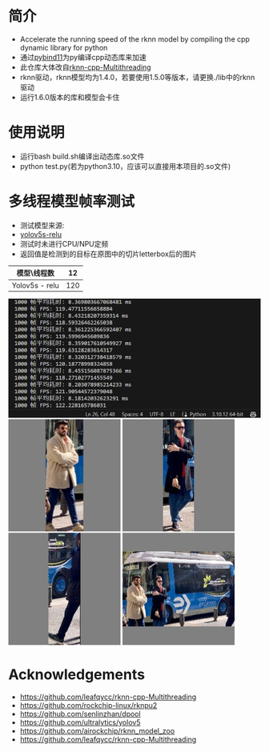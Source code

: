 # 简介
* Accelerate the running speed of the rknn model by compiling the cpp dynamic library for python
* 通过[pybind11](https://github.com/leafqycc/rknn-cpp-Multithreading)为py编译cpp动态库来加速
* 此仓库大体改自[rknn-cpp-Multithreading](https://github.com/leafqycc/rknn-cpp-Multithreading)
* rknn驱动，rknn模型均为1.4.0，若要使用1.5.0等版本，请更换./lib中的rknn驱动
* 运行1.6.0版本的库和模型会卡住
# 使用说明
* 运行bash build.sh编译出动态库.so文件
* python test.py(若为python3.10，应该可以直接用本项目的.so文件)
# 多线程模型帧率测试
* 测试模型来源: 
* [yolov5s-relu](https://github.com/rockchip-linux/rknpu2/tree/master/examples/rknn_yolov5_demo/model/RK3588)
* 测试时未进行CPU/NPU定频
* 返回值是检测到的目标在原图中的切片letterbox后的图片
  
 |  模型\线程数   |  12  |
 |  ----  | ----  |
 | Yolov5s - relu  |  120 |
 
 ![a](fps.png)
 ![b](resu_0.jpg)
 ![c](resu_1.jpg)
 ![d](resu_2.jpg)
 ![e](resu_3.jpg)
 
# Acknowledgements
* https://github.com/leafqycc/rknn-cpp-Multithreading
* https://github.com/rockchip-linux/rknpu2
* https://github.com/senlinzhan/dpool
* https://github.com/ultralytics/yolov5
* https://github.com/airockchip/rknn_model_zoo
* https://github.com/leafqycc/rknn-cpp-Multithreading
